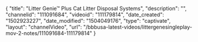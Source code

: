 {
    "title": "Litter Genie&trade; Plus Cat Litter Disposal Systems",
    "description": "",
    "channelid": "111091684",
    "videoid": "111179814",
    "date_created": "1502923227",
    "date_modified": "1504049176",
    "type": "captivate",
    "layout": "channelVideo",
    "url": "\/bbbusa-latest-videos\/littergenesingleplay-mov-2-notes\/111091684-111179814"
}